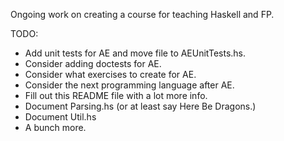Ongoing work on creating a course for teaching Haskell and FP.

TODO:

  * Add unit tests for AE and move file to AEUnitTests.hs.
  * Consider adding doctests for AE.
  * Consider what exercises to create for AE.
  * Consider the next programming language after AE.
  * Fill out this README file with a lot more info.
  * Document Parsing.hs (or at least say Here Be Dragons.)
  * Document Util.hs
  * A bunch more.